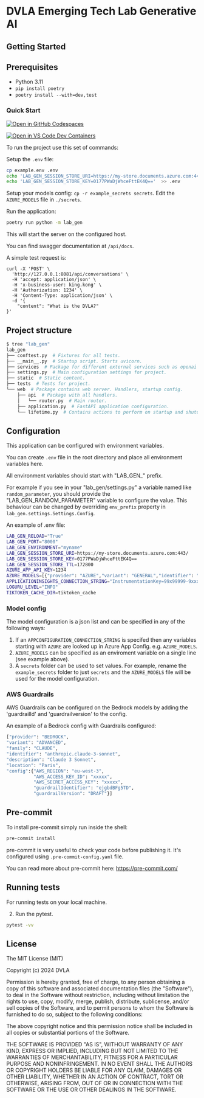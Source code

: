 # DVLA Emerging Tech Lab Generative AI

## Getting Started

## Prerequisites
- Python 3.11
- `pip install poetry`
- `poetry install --with=dev,test`

### Quick Start

[![Open in GitHub Codespaces](https://github.com/codespaces/badge.svg)](https://codespaces.new/dvla/lab-gen)

[![Open in VS Code Dev Containers](https://img.shields.io/static/v1?style=for-the-badge&label=Dev%20Containers&message=Open&color=blue&logo=visualstudiocode)](https://vscode.dev/redirect?url=vscode://ms-vscode-remote.remote-containers/cloneInVolume?url=https://github.com/dvla/lab-gen)

To run the project use this set of commands:

Setup the `.env` file:
```bash
cp example.env .env
echo 'LAB_GEN_SESSION_STORE_URI=https://my-store.documents.azure.com:443/'  >> .env
echo 'LAB_GEN_SESSION_STORE_KEY=0177PWaDjWhceFttEK4Q=='  >> .env
```

Setup your models config:
 `cp -r example_secrets secrets`.
 Edit the `AZURE_MODELS` file in `./secrets`.

Run the application:
```bash
poetry run python -m lab_gen
```

This will start the server on the configured host.

You can find swagger documentation at `/api/docs`.

A simple test request is:
```
curl -X 'POST' \
  'http://127.0.0.1:8081/api/conversations' \
  -H 'accept: application/json' \
  -H 'x-business-user: king.kong' \
  -H 'Authorization: 1234' \
  -H 'Content-Type: application/json' \
  -d '{
    "content": "What is the DVLA?"
}'
```

## Project structure

```bash
$ tree "lab_gen"
lab_gen
├── conftest.py  # Fixtures for all tests.
├── __main__.py  # Startup script. Starts uvicorn.
├── services  # Package for different external services such as openai or cosmosdb etc.
├── settings.py  # Main configuration settings for project.
├── static  # Static content.
├── tests  # Tests for project.
└── web  # Package contains web server. Handlers, startup config.
    ├── api  # Package with all handlers.
    │   └── router.py  # Main router.
    ├── application.py  # FastAPI application configuration.
    └── lifetime.py  # Contains actions to perform on startup and shutdown.
```

## Configuration

This application can be configured with environment variables.

You can create `.env` file in the root directory and place all
environment variables here.

All environment variables should start with "LAB_GEN_" prefix.

For example if you see in your "lab_gen/settings.py" a variable named like
`random_parameter`, you should provide the "LAB_GEN_RANDOM_PARAMETER"
variable to configure the value. This behaviour can be changed by overriding `env_prefix` property
in `lab_gen.settings.Settings.Config`.

An example of .env file:
```bash
LAB_GEN_RELOAD="True"
LAB_GEN_PORT="8000"
LAB_GEN_ENVIRONMENT="myname"
LAB_GEN_SESSION_STORE_URI=https://my-store.documents.azure.com:443/
LAB_GEN_SESSION_STORE_KEY=0177PWaDjWhceFttEK4Q==
LAB_GEN_SESSION_STORE_TTL=172800
AZURE_APP_API_KEY=1234
AZURE_MODELS=[{"provider": "AZURE","variant": "GENERAL","identifier": "gpt-35-1106","description": "OpenAI GPT-3.5 Turbo powered","location":"UK"},{"provider": "AZURE","variant": "ADVANCED","identifier": "gpt-4-1106","description": "OpenAI GPT-4","location":"UK"}]
APPLICATIONINSIGHTS_CONNECTION_STRING="InstrumentationKey=99x99999-9xxx-9999-x9x9-9999999x999x;IngestionEndpoint=https://example.in.applicationinsights.azure.com/;LiveEndpoint=https://example.livediagnostics.monitor.azure.com/"
LOGURU_LEVEL="INFO"
TIKTOKEN_CACHE_DIR=tiktoken_cache
```

### Model config
The model configuration is a json list and can be specified in any of the following ways:
1. If an `APPCONFIGURATION_CONNECTION_STRING` is specifed then any variables starting with `AZURE` are looked up in Azure App Config.
    e.g. `AZURE_MODELS`.
2. `AZURE_MODELS` can be specified as an enviroment variable on a single line (see example above).
3. A `secrets` folder can be used to set values.  For example, rename the `example_secrets` folder to just `secrets` and the `AZURE_MODELS` file will be used for the model configuration.

### AWS Guardrails

AWS Guardrails can be configured on the Bedrock models by adding the 'guardrailId' and 'guardrailversion' to the config.

An example of a Bedrock config with Guardrails configured:
```bash
["provider": "BEDROCK",
"variant": "ADVANCED",
"family": "CLAUDE",
"identifier": "anthropic.claude-3-sonnet",
"description": "Claude 3 Sonnet",
"location": "Paris",
"config":{"AWS_REGION": "eu-west-3",
          "AWS_ACCESS_KEY_ID": "xxxxx",
          "AWS_SECRET_ACCESS_KEY": "xxxxx",
          "guardrailIdentifier": "ejgbdBFg5TD",
          "guardrailVersion": "DRAFT"}]
```

## Pre-commit

To install pre-commit simply run inside the shell:
```bash
pre-commit install
```

pre-commit is very useful to check your code before publishing it.
It's configured using `.pre-commit-config.yaml` file.

You can read more about pre-commit here: https://pre-commit.com/

## Running tests

For running tests on your local machine.


2. Run the pytest.
```bash
pytest -vv
```

## License
The MIT License (MIT)

Copyright (c) 2024 DVLA

Permission is hereby granted, free of charge, to any person obtaining a copy
of this software and associated documentation files (the "Software"), to deal
in the Software without restriction, including without limitation the rights
to use, copy, modify, merge, publish, distribute, sublicense, and/or sell
copies of the Software, and to permit persons to whom the Software is
furnished to do so, subject to the following conditions:

The above copyright notice and this permission notice shall be included in all
copies or substantial portions of the Software.

THE SOFTWARE IS PROVIDED "AS IS", WITHOUT WARRANTY OF ANY KIND, EXPRESS OR
IMPLIED, INCLUDING BUT NOT LIMITED TO THE WARRANTIES OF MERCHANTABILITY,
FITNESS FOR A PARTICULAR PURPOSE AND NONINFRINGEMENT. IN NO EVENT SHALL THE
AUTHORS OR COPYRIGHT HOLDERS BE LIABLE FOR ANY CLAIM, DAMAGES OR OTHER
LIABILITY, WHETHER IN AN ACTION OF CONTRACT, TORT OR OTHERWISE, ARISING FROM,
OUT OF OR IN CONNECTION WITH THE SOFTWARE OR THE USE OR OTHER DEALINGS IN THE
SOFTWARE.
